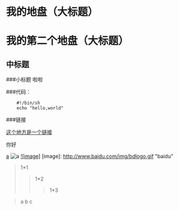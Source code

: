 我的地盘（大标题）
==
我的第二个地盘（大标题）
==
中标题
--
###小标题
啦啦

###代码：

		#!/bin/sh
		echo "hello,world"
		
###链接

[这个地方是一个链接](http://www.baidu.com)

你好






[a](http://www.baidu.com  "index baidu")
![a](http://www.baidu.com/img/bdlogo.gif "baidu")
[![image]](http://www.baidu.com)
[image]: http://www.baidu.com/img/bdlogo.gif "baidu"

>1*1
>>1*2
>>>1*3

>a
>b
>c